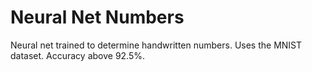 # Neural Net Numbers
Neural net trained to determine handwritten numbers. Uses the MNIST dataset. Accuracy above 92.5%.